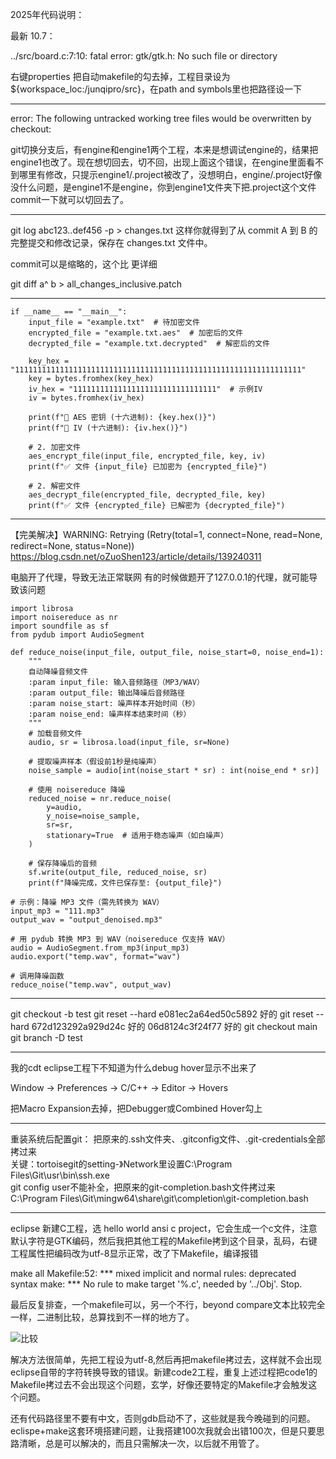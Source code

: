 2025年代码说明：

最新 10.7：			
	
../src/board.c:7:10: fatal error: gtk/gtk.h: No such file or directory

右键properties 把自动makefile的勾去掉，工程目录设为${workspace_loc:/junqipro/src}，在path and symbols里也把路径设一下
	
--------
error: The following untracked working tree files would be overwritten by checkout:

git切换分支后，有engine和engine1两个工程，本来是想调试engine的，结果把engine1也改了。现在想切回去，切不回，出现上面这个错误，在engine里面看不到哪里有修改，只提示engine1/.project被改了，没想明白，engine/.project好像没什么问题，是engine1不是engine，你到engine1文件夹下把.project这个文件commit一下就可以切回去了。

-------
git log abc123..def456 -p > changes.txt
这样你就得到了从 commit A 到 B 的完整提交和修改记录，保存在 changes.txt 文件中。

commit可以是缩略的，这个比 更详细

git diff a^ b > all_changes_inclusive.patch

-----------	
```
if __name__ == "__main__":
    input_file = "example.txt"  # 待加密文件
    encrypted_file = "example.txt.aes"  # 加密后的文件
    decrypted_file = "example.txt.decrypted"  # 解密后的文件

    key_hex = "1111111111111111111111111111111111111111111111111111111111111111"
    key = bytes.fromhex(key_hex)
    iv_hex = "11111111111111111111111111111111"  # 示例IV
    iv = bytes.fromhex(iv_hex)

    print(f"🔑 AES 密钥 (十六进制): {key.hex()}")
    print(f"🔗 IV (十六进制): {iv.hex()}")

    # 2. 加密文件
    aes_encrypt_file(input_file, encrypted_file, key, iv)
    print(f"✅ 文件 {input_file} 已加密为 {encrypted_file}")
	
    # 2. 解密文件
    aes_decrypt_file(encrypted_file, decrypted_file, key)
    print(f"✅ 文件 {encrypted_file} 已解密为 {decrypted_file}")
```
			
------
【完美解决】WARNING: Retrying (Retry(total=1, connect=None, read=None, redirect=None, status=None))
https://blog.csdn.net/oZuoShen123/article/details/139240311

电脑开了代理，导致无法正常联网
有的时候做题开了127.0.0.1的代理，就可能导致该问题

```
import librosa
import noisereduce as nr
import soundfile as sf
from pydub import AudioSegment

def reduce_noise(input_file, output_file, noise_start=0, noise_end=1):
    """
    自动降噪音频文件
    :param input_file: 输入音频路径（MP3/WAV）
    :param output_file: 输出降噪后音频路径
    :param noise_start: 噪声样本开始时间（秒）
    :param noise_end: 噪声样本结束时间（秒）
    """
    # 加载音频文件
    audio, sr = librosa.load(input_file, sr=None)
    
    # 提取噪声样本（假设前1秒是纯噪声）
    noise_sample = audio[int(noise_start * sr) : int(noise_end * sr)]
    
    # 使用 noisereduce 降噪
    reduced_noise = nr.reduce_noise(
        y=audio, 
        y_noise=noise_sample, 
        sr=sr,
        stationary=True  # 适用于稳态噪声（如白噪声）
    )
    
    # 保存降噪后的音频
    sf.write(output_file, reduced_noise, sr)
    print(f"降噪完成，文件已保存至: {output_file}")

# 示例：降噪 MP3 文件（需先转换为 WAV）
input_mp3 = "111.mp3" 
output_wav = "output_denoised.mp3"

# 用 pydub 转换 MP3 到 WAV（noisereduce 仅支持 WAV）
audio = AudioSegment.from_mp3(input_mp3)
audio.export("temp.wav", format="wav")

# 调用降噪函数
reduce_noise("temp.wav", output_wav)
```

--------
git checkout -b test
git reset --hard e081ec2a64ed50c5892  好的
git reset --hard 672d123292a929d24c 好的
06d8124c3f24f77 好的
git checkout main
git branch -D test

-------
我的cdt eclipse工程下不知道为什么debug hover显示不出来了

Window → Preferences → C/C++ → Editor → Hovers

把Macro Expansion去掉，把Debugger或Combined Hover勾上

-------
重装系统后配置git：
把原来的.ssh文件夹、.gitconfig文件、.git-credentials全部拷过来         
关键：tortoisegit的setting-》Network里设置C:\Program Files\Git\usr\bin\ssh.exe          
git config user不能补全，把原来的git-completion.bash文件拷过来         
C:\Program Files\Git\mingw64\share\git\completion\git-completion.bash      

---------
eclipse 新建C工程，选 hello world ansi c project，它会生成一个c文件，注意默认字符是GTK编码，然后我把其他工程的Makefile拷到这个目录，乱码，右键工程属性把编码改为utf-8显示正常，改了下Makefile，编译报错

make all 
Makefile:52: *** mixed implicit and normal rules: deprecated syntax
make: *** No rule to make target '%.c', needed by '../Obj'.  Stop.

最后反复排查，一个makefile可以，另一个不行，beyond compare文本比较完全一样，二进制比较，总算找到不一样的地方了。

![比较](../pic/sub2/error1.JPG)<br>

解决方法很简单，先把工程设为utf-8,然后再把makefile拷过去，这样就不会出现eclipse自带的字符转换导致的错误。新建code2工程，重复上述过程把code1的Makefile拷过去不会出现这个问题，玄学，好像还要特定的Makefile才会触发这个问题。



还有代码路径里不要有中文，否则gdb启动不了，这些就是我今晚碰到的问题。eclispe+make这套环境搭建问题，让我搭建100次我就会出错100次，但是只要思路清晰，总是可以解决的，而且只需解决一次，以后就不用管了。